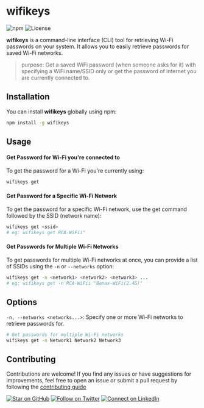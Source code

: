 # wifikeys

![npm](https://img.shields.io/npm/v/wifikeys)
![License](https://img.shields.io/github/license/FADHILI-Josue/wifikeys)

**wifikeys** is a command-line interface (CLI) tool for retrieving Wi-Fi passwords on your system. It allows you to easily retrieve passwords for saved Wi-Fi networks.

> purpose: Get a saved WiFi password (when someone asks for it) with specifying a WiFi name/SSID only or get the password of internet you are currently connected to.

## Installation

You can install **wifikeys** globally using npm:

```bash
npm install -g wifikeys
```

## Usage

#### Get Password for Wi-Fi you're connected to

To get the password for a Wi-Fi you're currently using:

```bash
wifikeys get
```

#### Get Password for a Specific Wi-Fi Network

To get the password for a specific Wi-Fi network, use the get command followed by the SSID (network name):

```bash
wifikeys get <ssid>
# eg: wifikeys get RCA-WiFii"
```
<!-- NOTE: provide image example -->

#### Get Passwords for Multiple Wi-Fi Networks

To get passwords for multiple Wi-Fi networks at once, you can provide a list of SSIDs using the `-n` or `--networks` option:

```bash
wifikeys get -n <network1> <network2> <network3> ...
# eg: wifikeys get -n RCA-WiFii "Benax-WiFi(2.4G)"
```
<!-- NOTE: provide image example -->

## Options

`-n, --networks <networks...>`: Specify one or more Wi-Fi networks to retrieve passwords for.
```bash
# Get passwords for multiple Wi-Fi networks
wifikeys get -n Network1 Network2 Network3
```

## Contributing

Contributions are welcome! If you find any issues or have suggestions for improvements, feel free to open an issue or submit a pull request by following the [contributing guide](/CONTRIBUTING.md)

[![Star on GitHub](https://img.shields.io/github/stars/FADHILI-Josue/wifikeys.svg?style=social)](https://github.com/FADHILI-Josue/wifikeys/stargazers)
[![Follow on Twitter](https://img.shields.io/twitter/follow/FADHILIJosue?style=social)](https://twitter.com/FADHILIJosue)
[![Connect on LinkedIn](https://img.shields.io/badge/connect-linkedin-blue)](https://www.linkedin.com/in/fadhili-josue/)